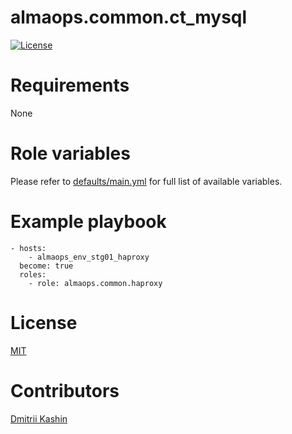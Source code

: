 # almaops.common.ct_mysql
[![License](https://img.shields.io/badge/license-MIT%20License-brightgreen.svg)](https://opensource.org/licenses/MIT)

# Requirements
None

# Role variables
Please refer to [defaults/main.yml](./defaults/main.yml) for full list of available variables. 

# Example playbook
```
- hosts:
    - almaops_env_stg01_haproxy
  become: true
  roles:
    - role: almaops.common.haproxy
```

# License
[MIT](./LICENSE)

# Contributors
[Dmitrii Kashin](https://github.com/freehck)
